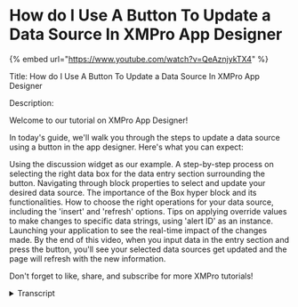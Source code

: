 # How do I Use A Button To Update a Data Source In XMPro App Designer
{% embed url="https://www.youtube.com/watch?v=QeAznjykTX4" %}

Title: How do I Use A Button To Update a Data Source In XMPro App Designer



Description:


Welcome to our tutorial on XMPro App Designer!


In today's guide, we'll walk you through the steps to update a data source using a button in the app designer. Here's what you can expect:


Using the discussion widget as our example.
A step-by-step process on selecting the right data box for the data entry section surrounding the button.
Navigating through block properties to select and update your desired data source.
The importance of the Box hyper block and its functionalities.
How to choose the right operations for your data source, including the 'insert' and 'refresh' options.
Tips on applying override values to make changes to specific data strings, using 'alert ID' as an instance.
Launching your application to see the real-time impact of the changes made.
By the end of this video, when you input data in the entry section and press the button, you'll see your selected data sources get updated and the page will refresh with the new information.


Don't forget to like, share, and subscribe for more XMPro tutorials!
<details>
<summary>Transcript</summary>this video demonstrates how to update a

data source using a button in app

designer for this example we will be

using the discussion widget to start off

select the data box of the data entry

section which encloses the button

navigate to block properties and select

the data source for which you would like

to update now select the Box hyper block

navigate to block properties and then to

action and select the data sources you

would like to update now select the

settings icon next to the selected data

sources and select the operations you

would like to perform in this case we

selected insert and refresh ensure to

add the required override values to

apply changes to a specific string of

data within the data source in this case

we are using an alert ID select apply to

save changes navigate to the second data

source and select the operations you

would like to perform when the button is

pressed

in this case we selected both update and

refresh

apply the changes and select save to

save all changes

Now launch the application to observe

results when data is entered in the data

entry section and the button is selected

the selected data sources are updated

and the page is refreshed to include the

new updates made to the selected data

sources
</details>